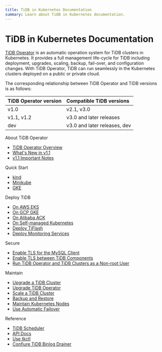```yaml
---
title: TiDB in Kubernetes Documentation
summary: Learn about TiDB in Kubernetes documentation.
---
```


# TiDB in Kubernetes Documentation

[TiDB Operator](https://github.com/pingcap/tidb-operator) is an automatic operation system for TiDB clusters in Kubernetes. It provides a full management life-cycle for TiDB including deployment, upgrades, scaling, backup, fail-over, and configuration changes. With TiDB Operator, TiDB can run seamlessly in the Kubernetes clusters deployed on a public or private cloud.

The corresponding relationship between TiDB Operator and TiDB versions is as follows:

| TiDB Operator version | Compatible TiDB versions |
|:---|:---|
| v1.0 | v2.1, v3.0 |
| v1.1, v1.2 | v3.0 and later releases |
| dev | v3.0 and later releases, dev |

<NavColumns>
<NavColumn>
<ColumnTitle>About TiDB Operator</ColumnTitle>

- [TiDB Operator Overview](tidb-operator-overview.md)
- [What's New in v1.1](whats-new-in-v1.1.md)
- [v1.1 Important Notes](notes-tidb-operator-v1.1.md)

</NavColumn>

<NavColumn>
<ColumnTitle>Quick Start</ColumnTitle>

- [kind](get-started.md#create-a-kubernetes-cluster-using-kind)
- [Minikube](get-started.md#create-a-kubernetes-cluster-using-minikube)
- [GKE](deploy-tidb-from-kubernetes-gke.md)

</NavColumn>

<NavColumn>
<ColumnTitle>Deploy TiDB</ColumnTitle>

- [On AWS EKS](deploy-on-aws-eks.md)
- [On GCP GKE](deploy-on-gcp-gke.md)
- [On Alibaba ACK](deploy-on-alibaba-cloud.md)
- [On Self-managed Kubernetes](deploy-on-general-kubernetes.md)
- [Deploy TiFlash](deploy-tiflash.md)
- [Deploy Monitoring Services](monitor-a-tidb-cluster.md)

</NavColumn>

<NavColumn>
<ColumnTitle>Secure</ColumnTitle>

- [Enable TLS for the MySQL Client](enable-tls-for-mysql-client.md)
- [Enable TLS between TiDB Components](enable-tls-between-components.md)
- [Run TiDB Operator and TiDB Clusters as a Non-root User](containers-run-as-non-root-user.md)

</NavColumn>

<NavColumn>
<ColumnTitle>Maintain</ColumnTitle>

- [Upgrade a TiDB Cluster](upgrade-a-tidb-cluster.md)
- [Upgrade TiDB Operator](upgrade-tidb-operator.md)
- [Scale a TiDB Cluster](scale-a-tidb-cluster.md)
- [Backup and Restore](backup-restore-overview.md)
- [Maintain Kubernetes Nodes](maintain-a-kubernetes-node.md)
- [Use Automatic Failover](use-auto-failover.md)

</NavColumn>

<NavColumn>
<ColumnTitle>Reference</ColumnTitle>

- [TiDB Scheduler](tidb-scheduler.md)
- [API Docs](https://github.com/pingcap/tidb-operator/blob/master/docs/api-references/docs.md)
- [Use tkctl](use-tkctl.md)
- [Confiure TiDB Binlog Drainer](configure-tidb-binlog-drainer.md)

</NavColumn>

</NavColumns>
